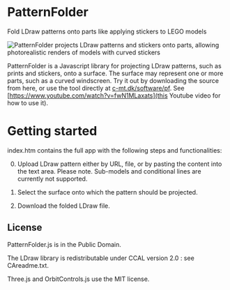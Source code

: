 # PatternFolder

Fold LDraw patterns onto parts like applying stickers to LEGO models

![PatternFolder projects LDraw patterns and stickers onto parts, allowing photorealistic renders of models with curved stickers](https://c-mt.dk/software/pf/pf.png)

PatternFolder is a Javascript library for projecting LDraw patterns, such as prints and stickers, onto a surface. The surface may represent one or more parts, such as a curved windscreen. Try it out by downloading the source from here, or use the tool directly at [c-mt.dk/software/pf](https://c-mt.dk/software/pf/). See [https://www.youtube.com/watch?v=fwN1MLaxats](this Youtube video for how to use it).

# Getting started 

index.htm contains the full app with the following steps and functionalities:

0. Upload LDraw pattern either by URL, file, or by pasting the content into the text area. Please note. Sub-models and conditional lines are currently not supported.

1. Select the surface onto which the pattern should be projected.

2. Download the folded LDraw file.

## License

PatternFolder.js is in the Public Domain. 

The LDraw library is redistributable under CCAL version 2.0 : see CAreadme.txt.

Three.js and OrbitControls.js use the MIT license.
